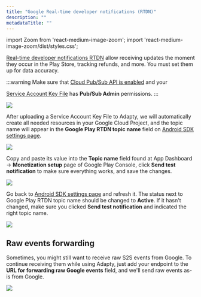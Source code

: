 ```yaml
---
title: "Google Real-time developer notifications (RTDN)"
description: ""
metadataTitle: ""
---
```


import Zoom from 'react-medium-image-zoom';
import 'react-medium-image-zoom/dist/styles.css';

[Real-time developer notifications RTDN](https://developer.android.com/google/play/billing/rtdn-reference) allow receiving updates the moment they occur in the Play Store, tracking refunds, and more. You must set them up for data accuracy.

:::warning
Make sure that [Cloud Pub/Sub API is enabled](https://console.cloud.google.com/marketplace/product/google/pubsub.googleapis.com) and your

[Service Account Key File](service-account-key-file) has **Pub/Sub Admin** permissions.
:::


<Zoom>
  <img src={require('./img/1b3f76f-CleanShot_2023-08-30_at_15.22.462x.png').default}
  style={{
    border: '1px solid #727272', /* border width and color */
    width: '700px', /* image width */
    display: 'block', /* for alignment */
    margin: '0 auto' /* center alignment */
  }}
/>
</Zoom>





After uploading a Service Account Key File to Adapty, we will automatically create all needed resources in your Google Cloud Project, and the topic name will appear in the **Google Play RTDN topic name** field on [Android SDK settings page](https://app.adapty.io/settings/android-sdk).


<Zoom>
  <img src={require('./img/71f31a9-CleanShot_2023-08-25_at_12.46.002x.png').default}
  style={{
    border: '1px solid #727272', /* border width and color */
    width: '700px', /* image width */
    display: 'block', /* for alignment */
    margin: '0 auto' /* center alignment */
  }}
/>
</Zoom>





Copy and paste its value into the **Topic name** field found at App Dashboard -> **Monetization setup** page of Google Play Console, click **Send test notification** to make sure everything works, and save the changes.


<Zoom>
  <img src={require('./img/ac930fa-CleanShot_2023-08-25_at_12.47.442x.png').default}
  style={{
    border: '1px solid #727272', /* border width and color */
    width: '700px', /* image width */
    display: 'block', /* for alignment */
    margin: '0 auto' /* center alignment */
  }}
/>
</Zoom>





Go back to [Android SDK settings page](https://app.adapty.io/settings/android-sdk) and refresh it. The status next to Google Play RTDN topic name should be changed to **Active**. If it hasn't changed, make sure you clicked **Send test notification** and indicated the right topic name.


<Zoom>
  <img src={require('./img/42125d1-001773-September-22-wchLGy0F.png').default}
  style={{
    border: '1px solid #727272', /* border width and color */
    width: '700px', /* image width */
    display: 'block', /* for alignment */
    margin: '0 auto' /* center alignment */
  }}
/>
</Zoom>





## Raw events forwarding

Sometimes, you might still want to receive raw S2S events from Google. To continue receiving them while using Adapty, just add your endpoint to the **URL for forwarding raw Google events** field, and we'll send raw events as-is from Google.


<Zoom>
  <img src={require('./img/e388892-001774-September-22-GhkjOFbT.png').default}
  style={{
    border: '1px solid #727272', /* border width and color */
    width: '700px', /* image width */
    display: 'block', /* for alignment */
    margin: '0 auto' /* center alignment */
  }}
/>
</Zoom>


